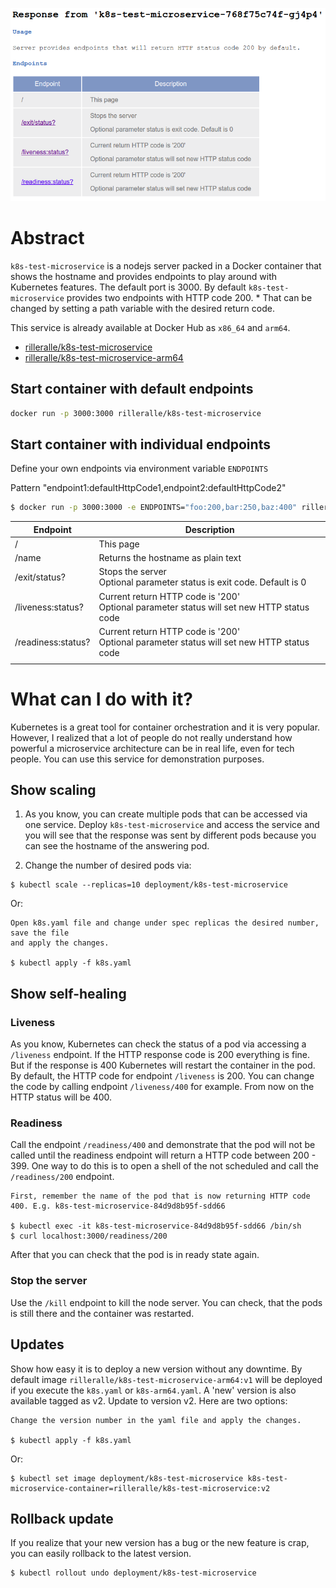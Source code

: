 ![image](image.png)

# Abstract
`k8s-test-microservice` is a nodejs server
packed in a Docker container that shows the hostname and provides endpoints
to play around with Kubernetes features. The default port is 3000.
By default `k8s-test-microservice` provides two endpoints with HTTP code 200.
*
That can be changed by setting a path variable with the desired return code.

This service is already available at Docker Hub as `x86_64` and `arm64`.
* [rilleralle/k8s-test-microservice](https://hub.docker.com/r/rilleralle/k8s-test-microservice/)
* [rilleralle/k8s-test-microservice-arm64](https://hub.docker.com/r/rilleralle/k8s-test-microservice-arm64/)

## Start container with default endpoints
```bash
docker run -p 3000:3000 rilleralle/k8s-test-microservice
```

## Start container with individual endpoints
Define your own endpoints via environment variable `ENDPOINTS`

Pattern "endpoint1:defaultHttpCode1,endpoint2:defaultHttpCode2"
```bash
$ docker run -p 3000:3000 -e ENDPOINTS="foo:200,bar:250,baz:400" rilleralle/k8s-test-microservice
```

| Endpoint           | Description                                                                               |
|--------------------|-------------------------------------------------------------------------------------------|
| /                  | This page                                                                                 |
| /name              | Returns the hostname as plain text                                                           |
| /exit/status?      | Stops the server<br>Optional parameter status is exit code. Default is 0                     |
| /liveness:status?  | Current return HTTP code is '200'<br>Optional parameter status will set new HTTP status code |
| /readiness:status? | Current return HTTP code is '200'<br>Optional parameter status will set new HTTP status code |
|                    |                                                                                           |

# What can I do with it?
Kubernetes is a great tool for container orchestration and it is very popular.
However, I realized that a lot of people do not really understand how
powerful a microservice architecture can be in real life, even for tech people.
You can use this service for demonstration purposes.

## Show scaling
1. As you know, you can create multiple pods that can be accessed via one service.
Deploy `k8s-test-microservice` and access the service and you will see
that the response was sent by different pods because you can see the hostname
of the answering pod.

2. Change the number of desired pods via:
  ```
  $ kubectl scale --replicas=10 deployment/k8s-test-microservice
  ```
  Or:
  ```
  Open k8s.yaml file and change under spec replicas the desired number, save the file
  and apply the changes.

  $ kubectl apply -f k8s.yaml
  ```

## Show self-healing
### Liveness
As you know, Kubernetes can check the status of a pod via accessing
a `/liveness` endpoint. If the HTTP response code is 200 everything
is fine. But if the response is 400 Kubernetes will restart the container in the pod.
By default, the HTTP code for endpoint `/liveness` is 200. You can change
the code by calling endpoint `/liveness/400` for example. From now on
the HTTP status will be 400.

### Readiness
Call the endpoint `/readiness/400` and demonstrate that the pod
will not be called until the readiness endpoint will return
a HTTP code between 200 - 399. One way to do this is to open a shell
of the not scheduled and call the `/readiness/200` endpoint.
```
First, remember the name of the pod that is now returning HTTP code 400. E.g. k8s-test-microservice-84d9d8b95f-sdd66

$ kubectl exec -it k8s-test-microservice-84d9d8b95f-sdd66 /bin/sh
$ curl localhost:3000/readiness/200
```
After that you can check that the pod is in ready state again.

### Stop the server
Use the `/kill` endpoint to kill the node server.
You can check, that the pods is still there and the container was restarted.

## Updates
Show how easy it is to deploy a new version without any downtime.
By default image `rilleralle/k8s-test-microservice-arm64:v1` will be
deployed if you execute the `k8s.yaml` or `k8s-arm64.yaml`.
A 'new' version is also available tagged as v2. Update to version v2.
Here are two options:
```
Change the version number in the yaml file and apply the changes.

$ kubectl apply -f k8s.yaml
```
Or:
```
$ kubectl set image deployment/k8s-test-microservice k8s-test-microservice-container=rilleralle/k8s-test-microservice:v2
```

## Rollback update
If you realize that your new version has a bug or the new feature is crap,
you can easily rollback to the latest version.
```
$ kubectl rollout undo deployment/k8s-test-microservice
```